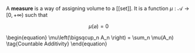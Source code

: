 A **measure** is a way of assigning volume to a [[set]]. It is a function $\mu: \mathscr{A} \to [0, +\infty)$ such that

$$
\mu(\varnothing) = 0
$$

\begin{equation}
\mu\left(\bigsqcup_n A_n \right) = \sum_n \mu(A_n) \tag{Countable Additivity}
\end{equation}